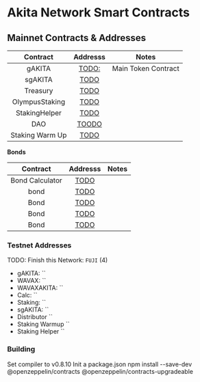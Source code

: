 # Akita Network Smart Contracts

## Mainnet Contracts & Addresses

|    Contract     |                    Addresss                    | Notes               |
| :-------------: | :--------------------------------------------: | ------------------- |
|     gAKITA      | [TODO:](https://etherscan.io/address/TODOFILL) | Main Token Contract |
|     sgAKITA     | [TODO](https://etherscan.io/address/TODOFILL)  |
|    Treasury     | [TODO](https://etherscan.io/address/TODOFILL)  |
| OlympusStaking  |   [TODO](https://etherscan.io/address/TODO)    |
|  StakingHelper  |   [TODO](https://etherscan.io/address/TODO)    |
|       DAO       |   [TOODO](https://etherscan.io/address/TODO)   |
| Staking Warm Up |   [TODO](https://etherscan.io/address/TODO)    |

**Bonds**

|    Contract     |                 Addresss                  | Notes |
| :-------------: | :---------------------------------------: | ----- |
| Bond Calculator | [TODO](https://etherscan.io/address/TODO) |
|      bond       | [TODO](https://etherscan.io/address/TODO) |
|      Bond       | [TODO](https://etherscan.io/address/TODO) |
|      Bond       | [TODO](https://etherscan.io/address/TODO) |
|      Bond       | [TODO](https://etherscan.io/address/TODO) |

### Testnet Addresses

TODO: Finish this
Network: `FUJI` (4)

- gAKITA: ``
- WAVAX: ``
- WAVAXAKITA: ``
- Calc: ``
- Staking: ``
- sgAKITA: ``
- Distributor ``
- Staking Warmup ``
- Staking Helper ``

### Building

Set compiler to v0.8.10
Init a package.json
npm install --save-dev @openzeppelin/contracts @openzeppelin/contracts-upgradeable

